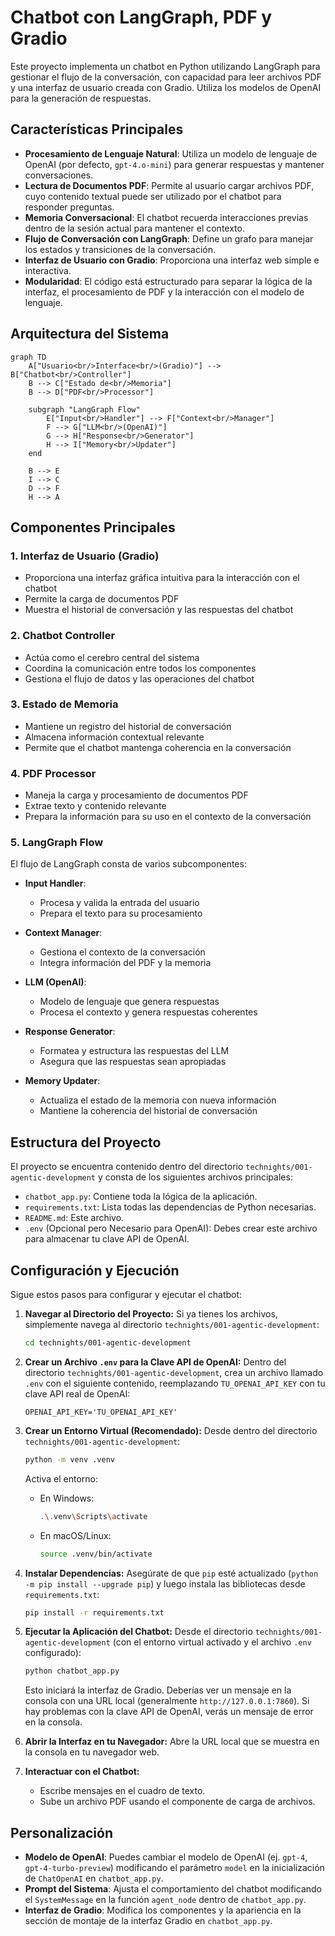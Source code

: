 # Chatbot con LangGraph, PDF y Gradio

Este proyecto implementa un chatbot en Python utilizando LangGraph para gestionar el flujo de la conversación, con capacidad para leer archivos PDF y una interfaz de usuario creada con Gradio. Utiliza los modelos de OpenAI para la generación de respuestas.

## Características Principales

- **Procesamiento de Lenguaje Natural**: Utiliza un modelo de lenguaje de OpenAI (por defecto, `gpt-4.o-mini`) para generar respuestas y mantener conversaciones.
- **Lectura de Documentos PDF**: Permite al usuario cargar archivos PDF, cuyo contenido textual puede ser utilizado por el chatbot para responder preguntas.
- **Memoria Conversacional**: El chatbot recuerda interacciones previas dentro de la sesión actual para mantener el contexto.
- **Flujo de Conversación con LangGraph**: Define un grafo para manejar los estados y transiciones de la conversación.
- **Interfaz de Usuario con Gradio**: Proporciona una interfaz web simple e interactiva.
- **Modularidad**: El código está estructurado para separar la lógica de la interfaz, el procesamiento de PDF y la interacción con el modelo de lenguaje.

## Arquitectura del Sistema

```mermaid
graph TD
    A["Usuario<br/>Interface<br/>(Gradio)"] --> B["Chatbot<br/>Controller"]
    B --> C["Estado de<br/>Memoria"]
    B --> D["PDF<br/>Processor"]
    
    subgraph "LangGraph Flow"
        E["Input<br/>Handler"] --> F["Context<br/>Manager"]
        F --> G["LLM<br/>(OpenAI)"]
        G --> H["Response<br/>Generator"]
        H --> I["Memory<br/>Updater"]
    end
    
    B --> E
    I --> C
    D --> F
    H --> A
```

## Componentes Principales

### 1. Interfaz de Usuario (Gradio)
- Proporciona una interfaz gráfica intuitiva para la interacción con el chatbot
- Permite la carga de documentos PDF
- Muestra el historial de conversación y las respuestas del chatbot

### 2. Chatbot Controller
- Actúa como el cerebro central del sistema
- Coordina la comunicación entre todos los componentes
- Gestiona el flujo de datos y las operaciones del chatbot

### 3. Estado de Memoria
- Mantiene un registro del historial de conversación
- Almacena información contextual relevante
- Permite que el chatbot mantenga coherencia en la conversación

### 4. PDF Processor
- Maneja la carga y procesamiento de documentos PDF
- Extrae texto y contenido relevante
- Prepara la información para su uso en el contexto de la conversación

### 5. LangGraph Flow
El flujo de LangGraph consta de varios subcomponentes:

- **Input Handler**: 
  - Procesa y valida la entrada del usuario
  - Prepara el texto para su procesamiento

- **Context Manager**:
  - Gestiona el contexto de la conversación
  - Integra información del PDF y la memoria

- **LLM (OpenAI)**:
  - Modelo de lenguaje que genera respuestas
  - Procesa el contexto y genera respuestas coherentes

- **Response Generator**:
  - Formatea y estructura las respuestas del LLM
  - Asegura que las respuestas sean apropiadas

- **Memory Updater**:
  - Actualiza el estado de la memoria con nueva información
  - Mantiene la coherencia del historial de conversación

## Estructura del Proyecto

El proyecto se encuentra contenido dentro del directorio `technights/001-agentic-development` y consta de los siguientes archivos principales:

- `chatbot_app.py`: Contiene toda la lógica de la aplicación.
- `requirements.txt`: Lista todas las dependencias de Python necesarias.
- `README.md`: Este archivo.
- `.env` (Opcional pero Necesario para OpenAI): Debes crear este archivo para almacenar tu clave API de OpenAI.

## Configuración y Ejecución

Sigue estos pasos para configurar y ejecutar el chatbot:

1.  **Navegar al Directorio del Proyecto:**
    Si ya tienes los archivos, simplemente navega al directorio `technights/001-agentic-development`:
    ```bash
    cd technights/001-agentic-development
    ```

2.  **Crear un Archivo `.env` para la Clave API de OpenAI:**
    Dentro del directorio `technights/001-agentic-development`, crea un archivo llamado `.env` con el siguiente contenido, reemplazando `TU_OPENAI_API_KEY` con tu clave API real de OpenAI:
    ```env
    OPENAI_API_KEY='TU_OPENAI_API_KEY'
    ```

3.  **Crear un Entorno Virtual (Recomendado):**
    Desde dentro del directorio `technights/001-agentic-development`:
    ```bash
    python -m venv .venv
    ```
    Activa el entorno:
    - En Windows:
      ```bash
      .\.venv\Scripts\activate
      ```
    - En macOS/Linux:
      ```bash
      source .venv/bin/activate
      ```

4.  **Instalar Dependencias:**
    Asegúrate de que `pip` esté actualizado (`python -m pip install --upgrade pip`) y luego instala las bibliotecas desde `requirements.txt`:
    ```bash
    pip install -r requirements.txt
    ```

5.  **Ejecutar la Aplicación del Chatbot:**
    Desde el directorio `technights/001-agentic-development` (con el entorno virtual activado y el archivo `.env` configurado):
    ```bash
    python chatbot_app.py
    ```
    Esto iniciará la interfaz de Gradio. Deberías ver un mensaje en la consola con una URL local (generalmente `http://127.0.0.1:7860`). Si hay problemas con la clave API de OpenAI, verás un mensaje de error en la consola.

6.  **Abrir la Interfaz en tu Navegador:**
    Abre la URL local que se muestra en la consola en tu navegador web.

7.  **Interactuar con el Chatbot:**
    - Escribe mensajes en el cuadro de texto.
    - Sube un archivo PDF usando el componente de carga de archivos.

## Personalización

- **Modelo de OpenAI**: Puedes cambiar el modelo de OpenAI (ej. `gpt-4`, `gpt-4-turbo-preview`) modificando el parámetro `model` en la inicialización de `ChatOpenAI` en `chatbot_app.py`.
- **Prompt del Sistema**: Ajusta el comportamiento del chatbot modificando el `SystemMessage` en la función `agent_node` dentro de `chatbot_app.py`.
- **Interfaz de Gradio**: Modifica los componentes y la apariencia en la sección de montaje de la interfaz Gradio en `chatbot_app.py`. 

